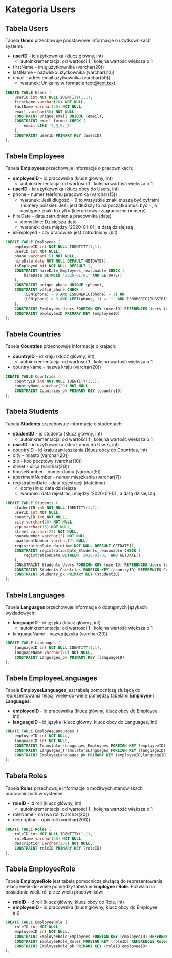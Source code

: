 # Kategoria Users

## Tabela Users

Tabela **Users** przechowuje podstawowe informacje o użytkownikach systemu:

- **userID** - id użytkownika (klucz główny, int)
  - autoinkrementacja: od wartości 1 , kolejna wartość większa o 1
- firstName - imię użytkownika (varchar(20))
- lastName - nazwisko użytkownika (varchar(20))
- email - adres email użytkownika (varchar(50))
  - warunek: Unikalny w formacie text@text.text

```sql
CREATE TABLE Users (
    userID int NOT NULL IDENTITY(1,1),
    firstName varchar(20) NOT NULL,
    lastName varchar(20) NOT NULL,
    email varchar(50) NOT NULL,
    CONSTRAINT unique_email UNIQUE (email),
    CONSTRAINT email_format CHECK (
        email LIKE '%_@_%._%'
    ),
    CONSTRAINT userID PRIMARY KEY (userID)
);
```

## Tabela Employees

Tabela **Employees** przechowuje informacje o pracownikach:

- **employeeID** - id pracownika (klucz główny, int)
  - autoinkrementacja: od wartości 1 , kolejna wartość większa o 1
- **userID** - id użytkownika (klucz obcy do Users, int)
- phone - numer telefonu pracownika (varchar(15))
  - warunek: Jeśli długość = 9 to wszystkie znaki muszą być cyframi (numery polskie). Jeśli jest dłuższy to na początku musi być +, a następne znaki to cyfry (kierunkowy i zagraniczne numery)
- hireDate - data zatrudnienia pracownika (date)
  - domyślnie: Dzisiejsza data
  - warunek: data między '2020-01-01', a datą dzisiejszą
- isEmployed - czy pracownik jest zatrudniony (bit)

```sql
CREATE TABLE Employees (
    employeeID int NOT NULL IDENTITY(1,1),
    userID int NOT NULL,
    phone varchar(15) NOT NULL,
    hireDate date NOT NULL DEFAULT GETDATE(),
    isEmployed bit NOT NULL DEFAULT 1,
    CONSTRAINT hireDate_Employees_reasonable CHECK (
        hireDate BETWEEN '2020-01-01' AND GETDATE()
    ),
    CONSTRAINT unique_phone UNIQUE (phone),
    CONSTRAINT valid_phone CHECK (
        (LEN(phone) = 9 AND ISNUMERIC(phone) = 1) OR
        (LEN(phone) > 9 AND LEFT(phone, 1) = '+' AND ISNUMERIC(SUBSTRING(phone, 2, LEN(phone))) = 1)
    ),
    CONSTRAINT Employees_Users FOREIGN KEY (userID) REFERENCES Users (userID),
    CONSTRAINT employeeID PRIMARY KEY (employeeID)
);
```

## Tabela Countries

Tabela **Countries** przechowuje informacje o krajach:

- **countryID** - id kraju (klucz główny, int)
  - autoinkrementacja: od wartości 1 , kolejna wartość większa o 1
- countryName - nazwa kraju (varchar(20))

```sql
CREATE TABLE Countries (
    countryID int NOT NULL IDENTITY(1,1),
    countryName varchar(20) NOT NULL,
    CONSTRAINT Countries_pk PRIMARY KEY (countryID)
);
```

## Tabela Students

Tabela **Students** przechowuje informacje o studentach:

- **studentID** - id studenta (klucz główny, int)
  - autoinkrementacja: od wartości 1 , kolejna wartość większa o 1
- **userID** - id użytkownika (klucz obcy do Users, int)
- countryID - id kraju zamieszkania (klucz obcy do Countries, int)
- city - miasto (varchar(20))
- zip - kod pocztowy (varchar(10))
- street - ulica (varchar(20))
- houseNumber - numer domu (varchar(5))
- apartmentNumber - numer mieszkania (varchar(7))
- registrationDate - data rejestracji (datetime)
  - domyślnie: data dzisiejsza
  - warunek: data rejestracji między '2020-01-01', a datą dzisiejszą

```sql
CREATE TABLE Students (
    studentID int NOT NULL IDENTITY(1,1),
    userID int NOT NULL,
    countryID int NOT NULL,
    city varchar(20) NOT NULL,
    zip varchar(10) NOT NULL,
    street varchar(20) NOT NULL,
    houseNumber varchar(5) NOT NULL,
    apartmentNumber varchar(7) NULL,
    registrationDate datetime NOT NULL DEFAULT GETDATE(),
    CONSTRAINT registrationDate_Students_reasonable CHECK (
        registrationDate BETWEEN '2020-01-01' AND GETDATE()
    ),
    CONsSTRAINT Students_Users FOREIGN KEY (userID) REFERENCES Users (userID),
    CONSTRAINT Students_Countries FOREIGN KEY (countryID) REFERENCES Countries (CountryID),
    CONSTRAINT Students_pk PRIMARY KEY (studentID)
);
```

## Tabela Languages

Tabela **Languages** przechowuje informacje o dostępnych językach wykładowych:

- **languageID** - id języka (klucz główny, int)
  - autoinkrementacja: od wartości 1 , kolejna wartość większa o 1
- languageName - nazwa języka (varchar(20))

```sql
CREATE TABLE Languages (
    languageID int NOT NULL IDENTITY(1,1),
    languageName varchar(20) NOT NULL,
    CONSTRAINT Languages_pk PRIMARY KEY (languageID)
);
```

## Tabela EmployeeLanguages

Tabela **EmployeeLanguage**s jest tabelą pomocniczą służącą do reprezentowania relacji wiele-do-wiele pomiędzy tabelami **Employee** i **Languages**:

- **employeeID** - id pracownika (klucz główny, klucz obcy do Employee, int)
- **languageID** - id języka (klucz główny, klucz obcy do Languages, int)

```sql
CREATE TABLE EmployeeLanguages (
    employeeID int NOT NULL,
    languageID int NOT NULL,
    CONSTRAINT TranslatorsLanguages_Employees FOREIGN KEY (employeeID) REFERENCES Employees (employeeID),
    CONSTRAINT Languages_TranslatorsLanguages FOREIGN KEY (languageID) REFERENCES Languages (languageID),
    CONSTRAINT EmployeeLanguages_pk PRIMARY KEY (employeeID,languageID)
);
```

## Tabela Roles

Tabela **Roles** przechowuje informacje o możliwych stanowiskach pracowniczych w systemie:

- **roleID** - id roli (klucz główny, int)
  - autoinkrementacja: od wartości 1 , kolejna wartość większa o 1
- roleName - nazwa roli (varchar(20))
- description - opis roli (varchar(200))

```sql
CREATE TABLE Roles (
    roleID int NOT NULL IDENTITY(1,1),
    roleName varchar(30) NOT NULL,
    description varchar(200) NOT NULL,
    CONSTRAINT roleID PRIMARY KEY (roleID)
);
```

## Tabela EmployeeRole

Tabela **EmployeeRole** jest tabelą pomocniczą służącą do reprezentowania relacji wiele-do-wiele pomiędzy tabelami **Employee** i **Role**. Pozwala na posiadanie wielu ról przez wielu pracowników:

- **roleID** - id roli (klucz główny, klucz obcy do Role, int)
- **employeeID** - id pracownika (klucz główny, klucz obcy do Employee, int)

```sql
CREATE TABLE EmployeeRole (
    roleID int NOT NULL,
    employeeID int NOT NULL,
    CONSTRAINT EmployeeRole_Employees FOREIGN KEY (employeeID) REFERENCES Employees (employeeID),
    CONSTRAINT EmployeeRole_Roles FOREIGN KEY (roleID) REFERENCES Roles (roleID),
    CONSTRAINT EmployeeRole_pk PRIMARY KEY (roleID,employeeID)
);
```

